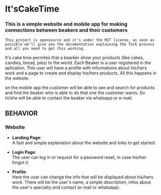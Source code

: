 # It'sCakeTime

### This is a simple website and mobile app for making connections between beakers and their customers

```This project is opensource and it's under the MIT license, as soon as possible we'll give you the documentation explaining the fork process and all you need to get this working.```

It's cake time permites that a bearker show your products (like cakes, candies, bread, pies) to the world. 
Each Beaker is a user registered in the aplication. This user will have a profile with informations about his/hers work and a page to create and display his/hers products. All this happens in the website.

on the mobile app the customer will be able to see and search for products and find the beaker who is able to do that one the customer wants. So hi/she will be able to contact the beaker via whatsapp or e-mail.

## BEHAVIOR

### Website

- <strong>Landing Page</strong>:<br />
  A fast and simple explanation about the website and links to get started.
  
- <strong>Login Page</strong>: <br />
  The user can log in or request for a password reset, in case his/her forgot it.
  
- <strong>Profile</strong>: <br />
  Here the user can change the info that will be displayed about his/hers work.
  There will be the user's name, a simple description, infos about the user's specialty and contact (e-mail or whatsapp).
